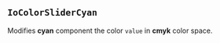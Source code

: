 ## `IoColorSliderCyan`

Modifies **cyan** component the color `value` in **cmyk** color space.

<io-element-demo element="io-color-slider-cyan"
  properties='{"value": [1, 0.5, 1, 0]}'
  config='{"value": ["io-properties"]}
'></io-element-demo>
